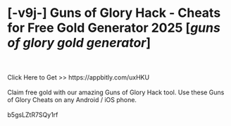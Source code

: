 # [-v9j-] Guns of Glory Hack - Cheats for Free Gold Generator 2025 [*guns of glory gold generator*]
<br>
<br>Click Here to Get >> https://appbitly.com/uxHKU

<br>
<br>Claim free gold with our amazing Guns of Glory Hack tool. Use these Guns of Glory Cheats on any Android / iOS phone.
<br>
<br>b5gsLZtR7SQy1rf

